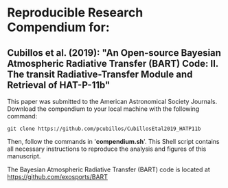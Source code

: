 # Reproducible Research Compendium for:

## Cubillos et al. (2019): "An Open-source Bayesian Atmospheric Radiative Transfer (BART) Code: II. The transit Radiative-Transfer Module and Retrieval of HAT-P-11b"

This paper was submitted to the American Astronomical Society Journals. Download the compendium to your local machine with the following command:
```shell
git clone https://github.com/pcubillos/CubillosEtal2019_HATP11b
```
Then, follow the commands in '**compendium.sh**'.  This Shell script contains all necessary instructions to reproduce the analysis and figures of this manuscript.

The Bayesian Atmospheric Radiative Transfer (BART) code is located at https://github.com/exosports/BART
